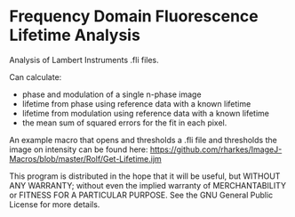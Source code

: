 # Frequency Domain Fluorescence Lifetime Analysis

Analysis of Lambert Instruments .fli files. 

Can calculate:
* phase and modulation of a single n-phase image
* lifetime from phase using reference data with a known lifetime
* lifetime from modulation using reference data with a known lifetime
* the mean sum of squared errors for the fit in each pixel.

An example macro that opens and thresholds a .fli file and thresholds the image on intensity can be found here:
https://github.com/rharkes/ImageJ-Macros/blob/master/Rolf/Get-Lifetime.ijm


This program is distributed in the hope that it will be useful, but WITHOUT ANY WARRANTY; without even the implied warranty of MERCHANTABILITY or FITNESS FOR A PARTICULAR PURPOSE.  See the GNU General Public License for more details.
